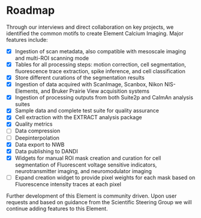 # Roadmap

Through our interviews and direct collaboration on key projects, we identified
the common motifs to create Element Calcium Imaging. Major features include:

- [x] Ingestion of scan metadata, also compatible with mesoscale imaging and
  multi-ROI scanning mode
- [x] Tables for all processing steps: motion correction, cell segmentation, 
  fluorescence trace extraction, spike inference, and cell classification
- [x] Store different curations of the segmentation results
- [x] Ingestion of data acquired with ScanImage, Scanbox, Nikon NIS-Elements, and
  Bruker Prairie View acquisition systems
- [x] Ingestion of processing outputs from both Suite2p and CaImAn analysis suites
- [x] Sample data and complete test suite for quality assurance
- [x] Cell extraction with the EXTRACT analysis package
- [x] Quality metrics
- [ ] Data compression
- [ ] Deepinterpolation
- [x] Data export to NWB
- [x] Data publishing to DANDI
- [x] Widgets for manual ROI mask creation and curation for cell segmentation of Fluorescent voltage sensitive indicators, neurotransmitter imaging, and neuromodulator imaging
- [ ] Expand creation widget to provide pixel weights for each mask based on Fluorescence intensity traces at each pixel

Further development of this Element is community driven. Upon user requests and based on
guidance from the Scientific Steering Group we will continue adding features to this 
Element.
